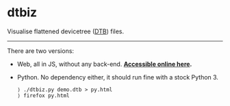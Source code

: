 # dtbiz

Visualise flattened devicetree
([DTB](https://devicetree-specification.readthedocs.io/en/stable/flattened-format.html)) files.

---

There are two versions:

 - Web, all in JS, without any back-end. **[Accessible online here](https://tleb.github.io/dtbiz/).**

 - Python. No dependency either, it should run fine with a stock Python 3.

   ```
   ⟩ ./dtbiz.py demo.dtb > py.html
   ⟩ firefox py.html
   ```
